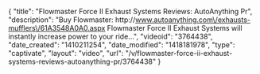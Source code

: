 {
    "title": "Flowmaster Force II Exhaust Systems Reviews: AutoAnything Pr",
    "description": "Buy Flowmaster: http:\/\/www.autoanything.com\/exhausts-mufflers\/61A3548A0A0.aspx Flowmaster Force II Exhaust Systems will instantly increase power to your ride...",
    "videoid": "3764438",
    "date_created": "1410211254",
    "date_modified": "1418181978",
    "type": "captivate",
    "layout": "video",
    "url": "\/v\/flowmaster-force-ii-exhaust-systems-reviews-autoanything-pr\/3764438"
}